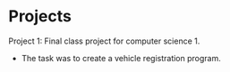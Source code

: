 # Projects

Project 1: Final class project for computer science 1. 
-  The task was to create a  vehicle registration program. 
